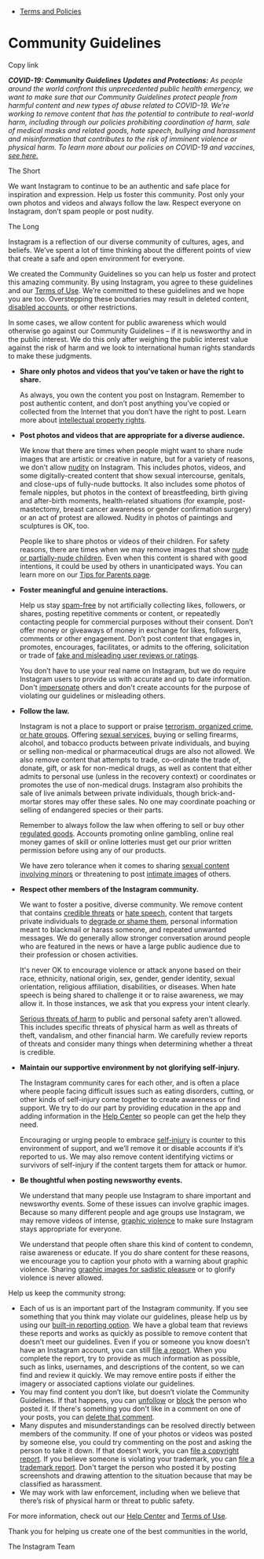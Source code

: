 *   [Terms and Policies](https://help.instagram.com/1417489251945243/?helpref=breadcrumb)

Community Guidelines
====================

Copy link

_**COVID-19: Community Guidelines Updates and Protections:** As people around the world confront this unprecedented public health emergency, we want to make sure that our Community Guidelines protect people from harmful content and new types of abuse related to COVID-19. We’re working to remove content that has the potential to contribute to real-world harm, including through our policies prohibiting coordination of harm, sale of medical masks and related goods, hate speech, bullying and harassment and misinformation that contributes to the risk of imminent violence or physical harm. To learn more about our policies on COVID-19 and vaccines, [see here.](https://help.instagram.com/697825587576762?helpref=faq_content)_

The Short

We want Instagram to continue to be an authentic and safe place for inspiration and expression. Help us foster this community. Post only your own photos and videos and always follow the law. Respect everyone on Instagram, don’t spam people or post nudity.

The Long

Instagram is a reflection of our diverse community of cultures, ages, and beliefs. We’ve spent a lot of time thinking about the different points of view that create a safe and open environment for everyone.

We created the Community Guidelines so you can help us foster and protect this amazing community. By using Instagram, you agree to these guidelines and our [Terms of Use](https://www.instagram.com/legal/terms). We’re committed to these guidelines and we hope you are too. Overstepping these boundaries may result in deleted content, [disabled accounts](https://help.instagram.com/366993040048856?helpref=faq_content), or other restrictions.

In some cases, we allow content for public awareness which would otherwise go against our Community Guidelines – if it is newsworthy and in the public interest. We do this only after weighing the public interest value against the risk of harm and we look to international human rights standards to make these judgments.

*   **Share only photos and videos that you’ve taken or have the right to share.**
    
    As always, you own the content you post on Instagram. Remember to post authentic content, and don’t post anything you’ve copied or collected from the Internet that you don’t have the right to post. Learn more about [intellectual property rights](https://help.instagram.com/126382350847838?helpref=faq_content).
    
*   **Post photos and videos that are appropriate for a diverse audience.**
    
    We know that there are times when people might want to share nude images that are artistic or creative in nature, but for a variety of reasons, we don’t allow [nudity](https://l.instagram.com/?u=https%3A%2F%2Fwww.facebook.com%2Fcommunitystandards%2Fadult_nudity_sexual_activity&e=AT2HrWQ77r6SYp6BOgA8tHeKnr885P2BYNgGdZIhLG8H-0HWr7n7Z74GLCy8l3R1GvScNQOtc1BIDGRLSdb8ZEKZneq14UHmjdhy4_ANPPHZp0I7wcoRvpSQkTSkKesccpnyPA9tDp7k-rqkR52IIPoGM1c2h5Ge60e1Qg) on Instagram. This includes photos, videos, and some digitally-created content that show sexual intercourse, genitals, and close-ups of fully-nude buttocks. It also includes some photos of female nipples, but photos in the context of breastfeeding, birth giving and after-birth moments, health-related situations (for example, post-mastectomy, breast cancer awareness or gender confirmation surgery) or an act of protest are allowed. Nudity in photos of paintings and sculptures is OK, too.
    
    People like to share photos or videos of their children. For safety reasons, there are times when we may remove images that show [nude or partially-nude children](https://l.instagram.com/?u=https%3A%2F%2Fwww.facebook.com%2Fcommunitystandards%2Fchild_nudity_sexual_exploitation&e=AT2HrWQ77r6SYp6BOgA8tHeKnr885P2BYNgGdZIhLG8H-0HWr7n7Z74GLCy8l3R1GvScNQOtc1BIDGRLSdb8ZEKZneq14UHmjdhy4_ANPPHZp0I7wcoRvpSQkTSkKesccpnyPA9tDp7k-rqkR52IIPoGM1c2h5Ge60e1Qg). Even when this content is shared with good intentions, it could be used by others in unanticipated ways. You can learn more on our [Tips for Parents page](https://help.instagram.com/154475974694511/?helpref=faq_content).
    
*   **Foster meaningful and genuine interactions.**
    
    Help us stay [spam-free](https://l.instagram.com/?u=https%3A%2F%2Fwww.facebook.com%2Fcommunitystandards%2Fspam&e=AT2HrWQ77r6SYp6BOgA8tHeKnr885P2BYNgGdZIhLG8H-0HWr7n7Z74GLCy8l3R1GvScNQOtc1BIDGRLSdb8ZEKZneq14UHmjdhy4_ANPPHZp0I7wcoRvpSQkTSkKesccpnyPA9tDp7k-rqkR52IIPoGM1c2h5Ge60e1Qg) by not artificially collecting likes, followers, or shares, posting repetitive comments or content, or repeatedly contacting people for commercial purposes without their consent. Don’t offer money or giveaways of money in exchange for likes, followers, comments or other engagement. Don’t post content that engages in, promotes, encourages, facilitates, or admits to the offering, solicitation or trade of [fake and misleading user reviews or ratings](https://l.instagram.com/?u=https%3A%2F%2Fwww.facebook.com%2Fcommunitystandards%2Ffraud_deception&e=AT2HrWQ77r6SYp6BOgA8tHeKnr885P2BYNgGdZIhLG8H-0HWr7n7Z74GLCy8l3R1GvScNQOtc1BIDGRLSdb8ZEKZneq14UHmjdhy4_ANPPHZp0I7wcoRvpSQkTSkKesccpnyPA9tDp7k-rqkR52IIPoGM1c2h5Ge60e1Qg).
    
    You don’t have to use your real name on Instagram, but we do require Instagram users to provide us with accurate and up to date information. Don't [impersonate](https://l.instagram.com/?u=https%3A%2F%2Fwww.facebook.com%2Fcommunitystandards%2Fmisrepresentation&e=AT2HrWQ77r6SYp6BOgA8tHeKnr885P2BYNgGdZIhLG8H-0HWr7n7Z74GLCy8l3R1GvScNQOtc1BIDGRLSdb8ZEKZneq14UHmjdhy4_ANPPHZp0I7wcoRvpSQkTSkKesccpnyPA9tDp7k-rqkR52IIPoGM1c2h5Ge60e1Qg) others and don't create accounts for the purpose of violating our guidelines or misleading others.
    
*   **Follow the law.**
    
    Instagram is not a place to support or praise [terrorism, organized crime, or hate groups](https://l.instagram.com/?u=https%3A%2F%2Fwww.facebook.com%2Fcommunitystandards%2Fdangerous_individuals_organizations&e=AT2HrWQ77r6SYp6BOgA8tHeKnr885P2BYNgGdZIhLG8H-0HWr7n7Z74GLCy8l3R1GvScNQOtc1BIDGRLSdb8ZEKZneq14UHmjdhy4_ANPPHZp0I7wcoRvpSQkTSkKesccpnyPA9tDp7k-rqkR52IIPoGM1c2h5Ge60e1Qg). Offering [sexual services](https://l.instagram.com/?u=https%3A%2F%2Fwww.facebook.com%2Fcommunitystandards%2Fsexual_solicitation&e=AT2HrWQ77r6SYp6BOgA8tHeKnr885P2BYNgGdZIhLG8H-0HWr7n7Z74GLCy8l3R1GvScNQOtc1BIDGRLSdb8ZEKZneq14UHmjdhy4_ANPPHZp0I7wcoRvpSQkTSkKesccpnyPA9tDp7k-rqkR52IIPoGM1c2h5Ge60e1Qg), buying or selling firearms, alcohol, and tobacco products between private individuals, and buying or selling non-medical or pharmaceutical drugs are also not allowed. We also remove content that attempts to trade, co-ordinate the trade of, donate, gift, or ask for non-medical drugs, as well as content that either admits to personal use (unless in the recovery context) or coordinates or promotes the use of non-medical drugs. Instagram also prohibits the sale of live animals between private individuals, though brick-and-mortar stores may offer these sales. No one may coordinate poaching or selling of endangered species or their parts.
    
    Remember to always follow the law when offering to sell or buy other [regulated goods](https://l.instagram.com/?u=https%3A%2F%2Fwww.facebook.com%2Fcommunitystandards%2Fregulated_goods&e=AT2HrWQ77r6SYp6BOgA8tHeKnr885P2BYNgGdZIhLG8H-0HWr7n7Z74GLCy8l3R1GvScNQOtc1BIDGRLSdb8ZEKZneq14UHmjdhy4_ANPPHZp0I7wcoRvpSQkTSkKesccpnyPA9tDp7k-rqkR52IIPoGM1c2h5Ge60e1Qg). Accounts promoting online gambling, online real money games of skill or online lotteries must get our prior written permission before using any of our products.
    
    We have zero tolerance when it comes to sharing [sexual content involving minors](https://l.instagram.com/?u=https%3A%2F%2Fwww.facebook.com%2Fcommunitystandards%2Fchild_nudity_sexual_exploitation&e=AT2HrWQ77r6SYp6BOgA8tHeKnr885P2BYNgGdZIhLG8H-0HWr7n7Z74GLCy8l3R1GvScNQOtc1BIDGRLSdb8ZEKZneq14UHmjdhy4_ANPPHZp0I7wcoRvpSQkTSkKesccpnyPA9tDp7k-rqkR52IIPoGM1c2h5Ge60e1Qg) or threatening to post [intimate images](https://l.instagram.com/?u=https%3A%2F%2Fwww.facebook.com%2Fcommunitystandards%2Fsexual_exploitation_adults&e=AT2HrWQ77r6SYp6BOgA8tHeKnr885P2BYNgGdZIhLG8H-0HWr7n7Z74GLCy8l3R1GvScNQOtc1BIDGRLSdb8ZEKZneq14UHmjdhy4_ANPPHZp0I7wcoRvpSQkTSkKesccpnyPA9tDp7k-rqkR52IIPoGM1c2h5Ge60e1Qg) of others.
    
*   **Respect other members of the Instagram community.**
    
    We want to foster a positive, diverse community. We remove content that contains [credible threats](https://l.instagram.com/?u=https%3A%2F%2Fwww.facebook.com%2Fcommunitystandards%2Fcredible_violence&e=AT2HrWQ77r6SYp6BOgA8tHeKnr885P2BYNgGdZIhLG8H-0HWr7n7Z74GLCy8l3R1GvScNQOtc1BIDGRLSdb8ZEKZneq14UHmjdhy4_ANPPHZp0I7wcoRvpSQkTSkKesccpnyPA9tDp7k-rqkR52IIPoGM1c2h5Ge60e1Qg) or [hate speech](https://l.instagram.com/?u=https%3A%2F%2Fwww.facebook.com%2Fcommunitystandards%2Fhate_speech&e=AT2HrWQ77r6SYp6BOgA8tHeKnr885P2BYNgGdZIhLG8H-0HWr7n7Z74GLCy8l3R1GvScNQOtc1BIDGRLSdb8ZEKZneq14UHmjdhy4_ANPPHZp0I7wcoRvpSQkTSkKesccpnyPA9tDp7k-rqkR52IIPoGM1c2h5Ge60e1Qg), content that targets private individuals to [degrade or shame them](https://l.instagram.com/?u=https%3A%2F%2Fwww.facebook.com%2Fcommunitystandards%2Fbullying&e=AT2HrWQ77r6SYp6BOgA8tHeKnr885P2BYNgGdZIhLG8H-0HWr7n7Z74GLCy8l3R1GvScNQOtc1BIDGRLSdb8ZEKZneq14UHmjdhy4_ANPPHZp0I7wcoRvpSQkTSkKesccpnyPA9tDp7k-rqkR52IIPoGM1c2h5Ge60e1Qg), personal information meant to blackmail or harass someone, and repeated unwanted messages. We do generally allow stronger conversation around people who are featured in the news or have a large public audience due to their profession or chosen activities.
    
    It's never OK to encourage violence or attack anyone based on their race, ethnicity, national origin, sex, gender, gender identity, sexual orientation, religious affiliation, disabilities, or diseases. When hate speech is being shared to challenge it or to raise awareness, we may allow it. In those instances, we ask that you express your intent clearly.
    
    [Serious threats of harm](https://l.instagram.com/?u=https%3A%2F%2Fwww.facebook.com%2Fcommunitystandards%2Fcredible_violence&e=AT2HrWQ77r6SYp6BOgA8tHeKnr885P2BYNgGdZIhLG8H-0HWr7n7Z74GLCy8l3R1GvScNQOtc1BIDGRLSdb8ZEKZneq14UHmjdhy4_ANPPHZp0I7wcoRvpSQkTSkKesccpnyPA9tDp7k-rqkR52IIPoGM1c2h5Ge60e1Qg) to public and personal safety aren't allowed. This includes specific threats of physical harm as well as threats of theft, vandalism, and other financial harm. We carefully review reports of threats and consider many things when determining whether a threat is credible.
    
*   **Maintain our supportive environment by not glorifying self-injury.**
    
    The Instagram community cares for each other, and is often a place where people facing difficult issues such as eating disorders, cutting, or other kinds of self-injury come together to create awareness or find support. We try to do our part by providing education in the app and adding information in the [Help Center](https://help.instagram.com/) so people can get the help they need.
    
    Encouraging or urging people to embrace [self-injury](https://l.instagram.com/?u=https%3A%2F%2Fwww.facebook.com%2Fcommunitystandards%2Fsuicide_self_injury_violence&e=AT2HrWQ77r6SYp6BOgA8tHeKnr885P2BYNgGdZIhLG8H-0HWr7n7Z74GLCy8l3R1GvScNQOtc1BIDGRLSdb8ZEKZneq14UHmjdhy4_ANPPHZp0I7wcoRvpSQkTSkKesccpnyPA9tDp7k-rqkR52IIPoGM1c2h5Ge60e1Qg) is counter to this environment of support, and we’ll remove it or disable accounts if it’s reported to us. We may also remove content identifying victims or survivors of self-injury if the content targets them for attack or humor.
    
*   **Be thoughtful when posting newsworthy events.**
    
    We understand that many people use Instagram to share important and newsworthy events. Some of these issues can involve graphic images. Because so many different people and age groups use Instagram, we may remove videos of intense, [graphic violence](https://l.instagram.com/?u=https%3A%2F%2Fwww.facebook.com%2Fcommunitystandards%2Fgraphic_violence&e=AT2HrWQ77r6SYp6BOgA8tHeKnr885P2BYNgGdZIhLG8H-0HWr7n7Z74GLCy8l3R1GvScNQOtc1BIDGRLSdb8ZEKZneq14UHmjdhy4_ANPPHZp0I7wcoRvpSQkTSkKesccpnyPA9tDp7k-rqkR52IIPoGM1c2h5Ge60e1Qg) to make sure Instagram stays appropriate for everyone.
    
    We understand that people often share this kind of content to condemn, raise awareness or educate. If you do share content for these reasons, we encourage you to caption your photo with a warning about graphic violence. Sharing [graphic images for sadistic pleasure](https://l.instagram.com/?u=https%3A%2F%2Fwww.facebook.com%2Fcommunitystandards%2Fcruel_insensitive&e=AT2HrWQ77r6SYp6BOgA8tHeKnr885P2BYNgGdZIhLG8H-0HWr7n7Z74GLCy8l3R1GvScNQOtc1BIDGRLSdb8ZEKZneq14UHmjdhy4_ANPPHZp0I7wcoRvpSQkTSkKesccpnyPA9tDp7k-rqkR52IIPoGM1c2h5Ge60e1Qg) or to glorify violence is never allowed.
    

Help us keep the community strong:

*   Each of us is an important part of the Instagram community. If you see something that you think may violate our guidelines, please help us by using our [built-in reporting option](https://help.instagram.com/165828726894770?helpref=faq_content). We have a global team that reviews these reports and works as quickly as possible to remove content that doesn’t meet our guidelines. Even if you or someone you know doesn’t have an Instagram account, you can still [file a report](https://help.instagram.com/contact/383679321740945). When you complete the report, try to provide as much information as possible, such as links, usernames, and descriptions of the content, so we can find and review it quickly. We may remove entire posts if either the imagery or associated captions violate our guidelines.
*   You may find content you don’t like, but doesn’t violate the Community Guidelines. If that happens, you can [unfollow](https://help.instagram.com/286340048138725?helpref=faq_content) or [block](https://help.instagram.com/426700567389543/?helpref=faq_content) the person who posted it. If there's something you don't like in a comment on one of your posts, you can [delete that comment](https://help.instagram.com/289098941190483?helpref=faq_content).
*   Many disputes and misunderstandings can be resolved directly between members of the community. If one of your photos or videos was posted by someone else, you could try commenting on the post and asking the person to take it down. If that doesn’t work, you can [file a copyright report](https://help.instagram.com/126382350847838?helpref=faq_content). If you believe someone is violating your trademark, you can [file a trademark report](https://help.instagram.com/222826637847963?helpref=faq_content). Don't target the person who posted it by posting screenshots and drawing attention to the situation because that may be classified as harassment.
*   We may work with law enforcement, including when we believe that there’s risk of physical harm or threat to public safety.

For more information, check out our [Help Center](https://help.instagram.com/) and [Terms of Use](https://l.instagram.com/?u=http%3A%2F%2Finstagram.com%2Flegal%2Fterms%2F%23&e=AT2HrWQ77r6SYp6BOgA8tHeKnr885P2BYNgGdZIhLG8H-0HWr7n7Z74GLCy8l3R1GvScNQOtc1BIDGRLSdb8ZEKZneq14UHmjdhy4_ANPPHZp0I7wcoRvpSQkTSkKesccpnyPA9tDp7k-rqkR52IIPoGM1c2h5Ge60e1Qg).

Thank you for helping us create one of the best communities in the world,

The Instagram Team